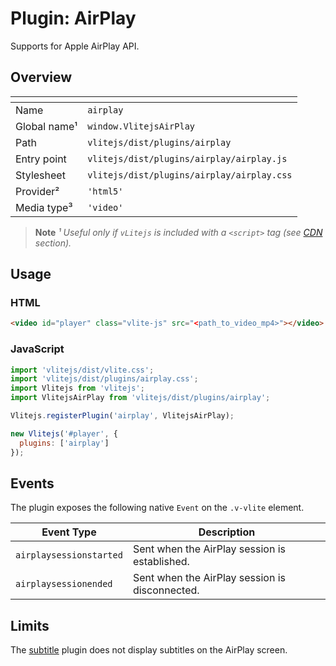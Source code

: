 # Plugin: AirPlay

Supports for Apple AirPlay API.

## Overview

| <!-- -->          | <!-- -->                                   |
| ----------------- | ------------------------------------------ |
| Name              | `airplay`                                  |
| Global name&sup1; | `window.VlitejsAirPlay`                    |
| Path              | `vlitejs/dist/plugins/airplay`             |
| Entry point       | `vlitejs/dist/plugins/airplay/airplay.js`  |
| Stylesheet        | `vlitejs/dist/plugins/airplay/airplay.css` |
| Provider&sup2;    | `'html5'`                                  |
| Media type&sup3;  | `'video'`                                  |

> **Note** _&sup1; Useful only if `vLitejs` is included with a `<script>` tag (see [CDN](../../../README.md#CDN) section)._

## Usage

### HTML

```html
<video id="player" class="vlite-js" src="<path_to_video_mp4>"></video>
```

### JavaScript

```js
import 'vlitejs/dist/vlite.css';
import 'vlitejs/dist/plugins/airplay.css';
import Vlitejs from 'vlitejs';
import VlitejsAirPlay from 'vlitejs/dist/plugins/airplay';

Vlitejs.registerPlugin('airplay', VlitejsAirPlay);

new Vlitejs('#player', {
  plugins: ['airplay']
});
```

## Events

The plugin exposes the following native `Event` on the `.v-vlite` element.

| Event Type              | Description                                    |
| ----------------------- | ---------------------------------------------- |
| `airplaysessionstarted` | Sent when the AirPlay session is established.  |
| `airplaysessionended`   | Sent when the AirPlay session is disconnected. |

## Limits

The [subtitle](../subtitle) plugin does not display subtitles on the AirPlay screen.
